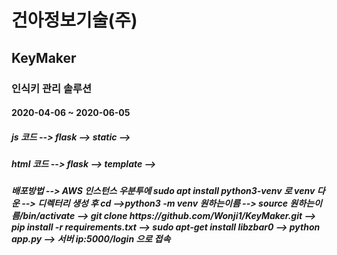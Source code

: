 <h1>건아정보기술(주)
  <h2>KeyMaker
    <h3>인식키 관리 솔루션
      <h4>2020-04-06 ~ 2020-06-05
        <h5>js 코드 --> flask --> static --> 
        <h5>html 코드 --> flask --> template -->

<h5>배포방법 --> AWS 인스턴스 우분투에 sudo apt install python3-venv 로 venv 다운 --> 
  디렉터리 생성 후 cd -->python3 -m venv 원하는이름 --> source 원하는이름/bin/activate --> 
  git clone https://github.com/Wonji1/KeyMaker.git --> pip install -r requirements.txt --> 
  sudo apt-get install libzbar0 --> python app.py --> 서버 ip:5000/login 으로 접속
  
